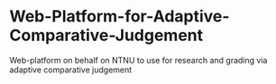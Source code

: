 # Web-Platform-for-Adaptive-Comparative-Judgement
Web-platform on behalf on NTNU to use for research and grading via adaptive comparative judgement
